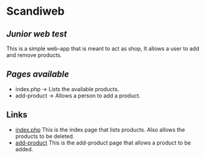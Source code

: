 # Scandiweb
## _Junior web test_

This is a simple web-app that is meant to act as shop, It allows a user to add and remove products.

## _Pages available_
- index.php   -> Lists the available products.
- add-product -> Allows a person to add a product.

## Links

- [index.php](https://scandiwebjunior.chegecache.co.ke/) This is the index page that lists products. Also allows the products to be deleted.
- [add-product](https://scandiwebjunior.chegecache.co.ke/add-product/) This is the add-product page that allows a product to be added.
